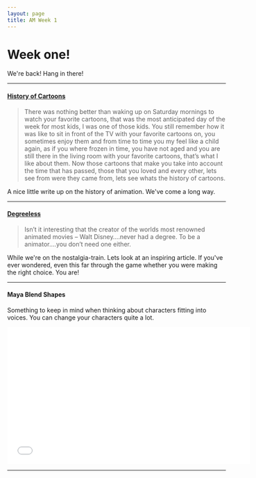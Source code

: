 ```yaml
---
layout: page
title: AM Week 1
---
```


# Week one!

We're back! Hang in there!

----

#### [History of Cartoons](http://stuffforneurons.com/history-cartoons/)

>There was nothing better than waking up on Saturday mornings to watch your favorite cartoons, that was the most anticipated day of the week for most kids, I was one of those kids. You still remember how it was like to sit in front of the TV with your favorite cartoons on, you sometimes enjoy them and from time to time you my feel like a child again, as if you where frozen in time, you have not aged and you are still there in the living room with your favorite cartoons, that’s what I like about them. Now those cartoons that make you take into account the time that has passed, those that you loved and every other, lets see from were they came from, lets see whats the history of cartoons.

A nice little write up on the history of animation. We've come a long way.

----

#### [Degreeless](http://rustyanimator.com/degreeless/)

>Isn’t it interesting that the creator of the worlds most renowned animated movies – Walt Disney….never had a degree. To be a animator….you don’t need one either.

While we're on the nostalgia-train. Lets look at an inspiring article. If you've ever wondered, even this far through the game whether you were making the right choice. You are!

----

#### Maya Blend Shapes

Something to keep in mind when thinking about characters fitting into voices. You can change your characters quite a lot.

<div class="js-video [vimeo, widescreen]"><iframe width="560" height="315" src="//www.youtube-nocookie.com/embed/BFPAIU8hwQ4?rel=0" frameborder="0" allowfullscreen></iframe></div>

----
